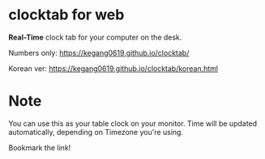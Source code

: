 # clocktab for web
**Real-Time** clock tab for your computer on the desk.


Numbers only: https://kegang0619.github.io/clocktab/

Korean ver: https://kegang0619.github.io/clocktab/korean.html

# Note
You can use this as your table clock on your monitor. Time will be updated automatically, depending on Timezone you're using.

Bookmark the link!
